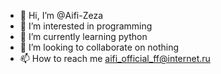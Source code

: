 - 👋 Hi, I’m @Aifi-Zeza
- 👀 I’m interested in programming
- 🌱 I’m currently learning python
- 💞️ I’m looking to collaborate on nothing
- 📫 How to reach me aifi_official_ff@internet.ru

<!---
Aifi-Zeza/Aifi-Zeza is a ✨ special ✨ repository because its `README.md` (this file) appears on your GitHub profile.
You can click the Preview link to take a look at your changes.
--->

